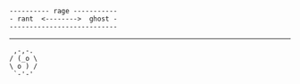 
```
---------- rage -----------
- rant  <-------->  ghost -
---------------------------
```

---

```
 ,-,-.
/ (_o \
\ o ) /
 `-'-'
```

